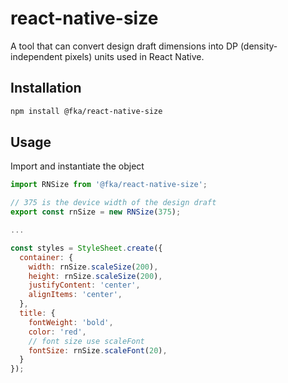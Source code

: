 # react-native-size

A tool that can convert design draft dimensions into DP (density-independent pixels) units used in React Native.

## Installation

```bash
npm install @fka/react-native-size
```

## Usage

Import and instantiate the object

```js
import RNSize from '@fka/react-native-size';

// 375 is the device width of the design draft
export const rnSize = new RNSize(375);

...

const styles = StyleSheet.create({
  container: {
    width: rnSize.scaleSize(200),
    height: rnSize.scaleSize(200),
    justifyContent: 'center',
    alignItems: 'center',
  },
  title: {
    fontWeight: 'bold',
    color: 'red',
    // font size use scaleFont
    fontSize: rnSize.scaleFont(20),
  }
});
```
